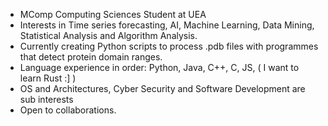 - MComp Computing Sciences Student at UEA
- Interests in Time series forecasting, AI, Machine Learning, Data Mining, Statistical Analysis and Algorithm Analysis. 
- Currently creating Python scripts to process .pdb files with programmes that detect protein domain ranges. 
- Language experience in order: Python, Java, C++, C, JS, ( I want to learn Rust :] )
- OS and Architectures, Cyber Security and Software Development are sub interests
- Open to collaborations.


